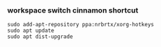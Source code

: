 ###  workspace switch cinnamon shortcut





 

```
sudo add-apt-repository ppa:nrbrtx/xorg-hotkeys
sudo apt update
sudo apt dist-upgrade
```
